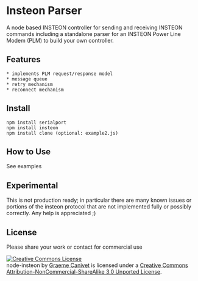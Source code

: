 Insteon Parser
==============

A node based INSTEON controller for sending and receiving INSTEON commands including a standalone parser for an INSTEON Power Line Modem (PLM) to build your own controller.

Features
--------
	* implements PLM request/response model
	* message queue
	* retry mechanism
	* reconnect mechanism


Install
-------

	npm install serialport
	npm install insteon
	npm install clone (optional: example2.js)

How to Use
----------
See examples


Experimental
------------
This is not production ready; in particular there are many known issues or portions of the insteon protocol that are not implemented fully or possibly correctly. Any help is appreciated ;)
	
License
-------
Please share your work or contact for commercial use

<a rel="license" href="http://creativecommons.org/licenses/by-nc-sa/3.0/"><img alt="Creative Commons License" style="border-width:0" src="http://i.creativecommons.org/l/by-nc-sa/3.0/88x31.png" /></a><br /><span xmlns:dct="http://purl.org/dc/terms/" property="dct:title">node-insteon</span> by <a xmlns:cc="http://creativecommons.org/ns#" href="https://github.com/gcanivet/node-insteon" property="cc:attributionName" rel="cc:attributionURL">Graeme Canivet</a> is licensed under a <a rel="license" href="http://creativecommons.org/licenses/by-nc-sa/3.0/">Creative Commons Attribution-NonCommercial-ShareAlike 3.0 Unported License</a>.

